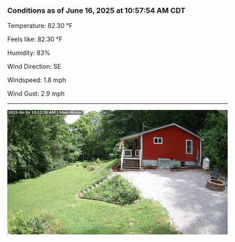 ### Conditions as of June 16, 2025 at 10:57:54 AM CDT 

Temperature: 82.30 &deg;F

Feels like: 82.30 &deg;F

Humidity: 83%

Wind Direction: SE

Windspeed: 1.8 mph

Wind Gust: 2.9 mph

---

<img src="./images/latest.jpeg"/>


